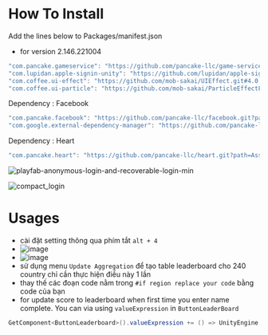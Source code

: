 # How To Install

Add the lines below to Packages/manifest.json

- for version 2.146.221004
```csharp
"com.pancake.gameservice": "https://github.com/pancake-llc/game-service.git?path=Assets/_Root#2.146.221004",
"com.lupidan.apple-signin-unity": "https://github.com/lupidan/apple-signin-unity.git#v1.4.2",
"com.coffee.ui-effect": "https://github.com/mob-sakai/UIEffect.git#4.0.0-preview.9",
"com.coffee.ui-particle": "https://github.com/mob-sakai/ParticleEffectForUGUI.git#4.1.6",
```

Dependency : Facebook

````csharp
"com.pancake.facebook": "https://github.com/pancake-llc/facebook.git?path=Assets/_Root#1.0.7",
"com.google.external-dependency-manager": "https://github.com/pancake-llc/external-dependency-manager.git?path=Assets/_Root#1.2.170",
````

Dependency : Heart
```csharp
"com.pancake.heart": "https://github.com/pancake-llc/heart.git?path=Assets/_Root",
```


![playfab-anonymous-login-and-recoverable-login-min](https://user-images.githubusercontent.com/44673303/166100604-75c5949d-8c71-4b67-abbc-eb752ec51bfa.png)

![compact_login](https://user-images.githubusercontent.com/44673303/166114223-13fb92e7-00cc-4947-b33f-50f54acf2270.png)


# Usages

- cài đặt setting thông qua phím tắt `alt + 4`
- ![image](https://user-images.githubusercontent.com/44673303/193963879-16e7337d-3ebe-42b2-a700-feff49f1f1b0.png)
- ![image](https://user-images.githubusercontent.com/44673303/193964093-d1d78788-3fe8-49ca-9036-1b063e65ac59.png)
- sử dụng menu `Update Aggregation` để tạo table leaderboard cho 240 country chỉ cần thực hiện điều này 1 lần
- thay thế các đoạn code nằm trong `#if region replace your code` bằng code của bạn
- for update score to leaderboard when first time you enter name complete. You can via using `valueExpression` in `ButtonLeaderBoard`

```c#
GetComponent<ButtonLeaderboard>().valueExpression += () => UnityEngine.Random.Range(1, 100);
```